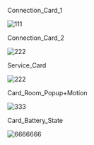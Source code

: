 Connection_Card_1

![111](https://user-images.githubusercontent.com/73241309/145098095-feef6705-97ac-4b6f-a6fc-fa6e169c28a5.PNG)

Connection_Card_2

![222](https://user-images.githubusercontent.com/73241309/145099421-0f9623e2-34c7-417b-b4c5-e02be9dec83b.PNG)


Service_Card

![222](https://user-images.githubusercontent.com/73241309/145098919-6cdb90b8-c0ca-4007-9657-ed4c8bb25974.PNG)


Card_Room_Popup+Motion

![333](https://user-images.githubusercontent.com/73241309/145102418-8612a8d3-e664-4236-8d1b-8b07507c994a.PNG)

Card_Battery_State

![6666666](https://user-images.githubusercontent.com/73241309/145116235-b7155590-ee9a-4330-8f6e-df1d71970c52.PNG)

